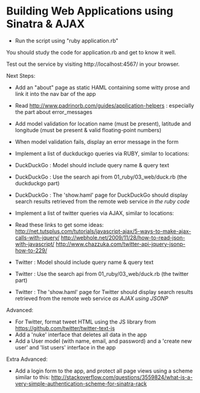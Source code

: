 
# Building Web Applications using Sinatra & AJAX

* Run the script using "ruby application.rb"

You should study the code for application.rb and get to know it well.


Test out the service by visiting http://localhost:4567/ in your browser.

Next Steps:

* Add an "about" page as static HAML containing some witty prose and link it into the nav bar of the app
* Read http://www.padrinorb.com/guides/application-helpers : especially the part about error_messages 
* Add model validation for location name (must be present), latitude and longitude (must be present & valid floating-point numbers)
* When model validation fails, display an error message in the form

* Implement a list of duckduckgo queries via RUBY, similar to locations:
* DuckDuckGo : Model should include query name & query text
* DuckDuckGo : Use the search api from 01_ruby/03_web/duck.rb (the duckduckgo part)
* DuckDuckGo : The 'show.haml' page for DuckDuckGo should display search results retrieved from the remote web service *in the ruby code*

* Implement a list of twitter queries via AJAX, similar to locations:
* Read these links to get some ideas:
  http://net.tutsplus.com/tutorials/javascript-ajax/5-ways-to-make-ajax-calls-with-jquery/
  http://webhole.net/2009/11/28/how-to-read-json-with-javascript/
  http://www.chazzuka.com/twitter-api-jquery-jsonp-how-to-229/
* Twitter : Model should include query name & query text
* Twitter : Use the search api from 01_ruby/03_web/duck.rb (the twitter part)
* Twitter : The 'show.haml' page for Twitter should display search results retrieved from the remote web service *as AJAX using JSONP*

Advanced:

* For Twitter, format tweet HTML using the JS library from https://github.com/twitter/twitter-text-js
* Add a 'nuke' interface that deletes all data in the app
* Add a User model (with name, email, and password) and a 'create new user' and 'list users' interface in the app

Extra Advanced:

* Add a login form to the app, and protect all page views using a scheme similar to this:
  http://stackoverflow.com/questions/3559824/what-is-a-very-simple-authentication-scheme-for-sinatra-rack
